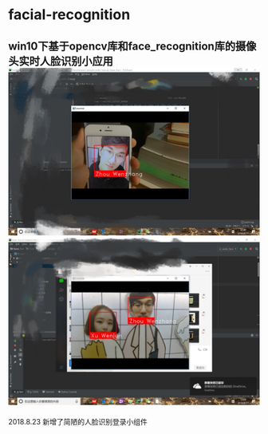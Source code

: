 # facial-recognition
win10下基于opencv库和face_recognition库的摄像头实时人脸识别小应用
![效果图1](https://github.com/brandonchow1997/facial-recognition/blob/master/xiaoguo1.jpg)
![效果图2](https://github.com/brandonchow1997/facial-recognition/blob/master/xiaoguo2.jpg)
--------
2018.8.23
新增了简陋的人脸识别登录小组件
